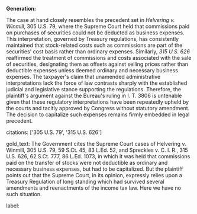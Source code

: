 **Generation:**

The case at hand closely resembles the precedent set in *Helvering v. Winmill*, 305 U.S. 79, where the Supreme Court held that commissions paid on purchases of securities could not be deducted as business expenses. This interpretation, governed by Treasury regulations, has consistently maintained that stock-related costs such as commissions are part of the securities' cost basis rather than ordinary expenses. Similarly, *315 U.S. 626* reaffirmed the treatment of commissions and costs associated with the sale of securities, designating them as offsets against selling prices rather than deductible expenses unless deemed ordinary and necessary business expenses. The taxpayer's claim that unamended administrative interpretations lack the force of law contrasts sharply with the established judicial and legislative stance supporting the regulations. Therefore, the plaintiff's argument against the Bureau's ruling in I. T. 3806 is untenable given that these regulatory interpretations have been repeatedly upheld by the courts and tacitly approved by Congress without statutory amendment. The decision to capitalize such expenses remains firmly embedded in legal precedent.

citations: ['305 U.S. 79', '315 U.S. 626']

gold_text: The Government cites the Supreme Court cases of Helvering v. Winmill, 305 U.S. 79, 59 S.Ct. 45, 83 L.Ed. 52, and Spreckles v. C. I. R., 315 U.S. 626, 62 S.Ct. 777, 86 L.Ed. 1073, in which it was held that commissions paid on the transfer of stocks were not deductible as ordinary and necessary business expenses, but had to be capitalized. But the plaintiff points out that the Supreme Court, in its opinion, expressly relies upon a Treasury Regulation of long standing which had survived several amendments and reenactments of the income tax law. Here we have no such situation.

label: 